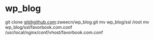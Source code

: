 # wp_blog


git clone git@github.com:zweecn/wp_blog.git
mv wp_blog/ssl /root
mv wp_blog/ssl/favorbook.com.conf /usr/local/nginx/conf/vhost/favorbook.com.conf

